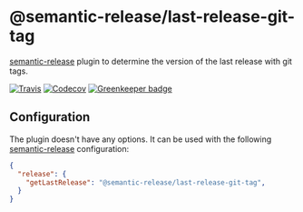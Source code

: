# @semantic-release/last-release-git-tag

[semantic-release](https://github.com/semantic-release/semantic-release) plugin to determine the version of the last release with git tags.

[![Travis](https://img.shields.io/travis/semantic-release/last-release-git-tag.svg)](https://travis-ci.org/semantic-release/last-release-git-tag)
[![Codecov](https://img.shields.io/codecov/c/github/semantic-release/last-release-git-tag.svg)](https://codecov.io/gh/semantic-release/last-release-git-tag)
[![Greenkeeper badge](https://badges.greenkeeper.io/semantic-release/last-release-git-tag.svg)](https://greenkeeper.io/)

## Configuration

The plugin doesn't have any options. It can be used with the following [semantic-release](https://github.com/semantic-release/semantic-release) configuration:

```json
{
  "release": {
    "getLastRelease": "@semantic-release/last-release-git-tag",
  }
}
```
